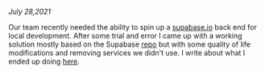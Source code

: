*July 28,2021*

Our team recently needed the ability to spin up a [supabase.io](http://supabase.io) back end for local development.  After some trial and error I came up with a working solution mostly based on the Supabase [repo](https://github.com/supabase/supabase) but with some quality of life modifications and removing services we didn't use.
I write about what I ended up doing [here](/posts/2021_07_28_cloning_supabaseio_for_local_development.md).
